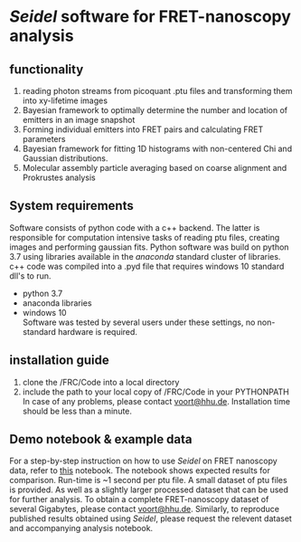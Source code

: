
# *Seidel* software for FRET-nanoscopy analysis  
## functionality  
1) reading photon streams from picoquant .ptu files and transforming them into xy-lifetime images
2) Bayesian framework to optimally determine the number and location of emitters in an image snapshot
3) Forming individual emitters into FRET pairs and calculating FRET parameters   
4) Bayesian framework for fitting 1D histograms with non-centered Chi and Gaussian distributions.
5) Molecular assembly particle averaging based on coarse alignment and Prokrustes analysis

## System requirements
Software consists of python code with a c++ backend. The latter is responsible for computation intensive tasks of reading ptu files, creating images and performing gaussian fits. Python software was build on python 3.7 using libraries available in the *anaconda* standard cluster of libraries. c++ code was compiled into a .pyd file that requires windows 10 standard dll's to run.
* python 3.7
* anaconda libraries
* windows 10  
Software was tested by several users under these settings, no non-standard hardware is required.

## installation guide
1) clone the /FRC/Code into a local directory
2) include the path to your local copy of /FRC/Code in your PYTHONPATH  
In case of any problems, please contact voort@hhu.de. Installation time should be less than a minute.

## Demo notebook & example data
For a step-by-step instruction on how to use *Seidel* on FRET nanoscopy data, refer to [this](https://github.com/Fluorescence-Tools/FRC/blob/master/templates/20211103_template_v3.ipynb) notebook. The notebook shows expected results for comparison. Run-time is ~1 second per ptu file.
A small dataset of ptu files is provided. As well as a slightly larger processed dataset that can be used for further analysis. To obtain a complete FRET-nanoscopy dataset of several Gigabytes, please contact voort@hhu.de. Similarly, to reproduce published results obtained using *Seidel*, please request the relevent dataset and accompanying analysis notebook.
